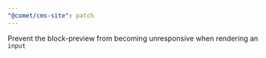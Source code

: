 ```yaml
---
"@comet/cms-site": patch
---
```


Prevent the block-preview from becoming unresponsive when rendering an `input`
